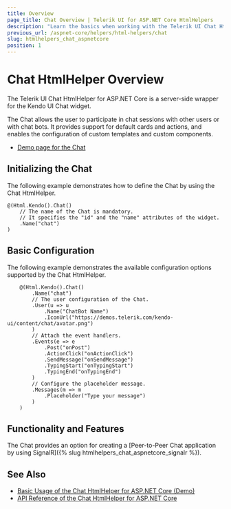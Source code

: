 ```yaml
---
title: Overview
page_title: Chat Overview | Telerik UI for ASP.NET Core HtmlHelpers
description: "Learn the basics when working with the Telerik UI Chat HtmlHelper for ASP.NET Core (MVC 6 or ASP.NET Core MVC)."
previous_url: /aspnet-core/helpers/html-helpers/chat
slug: htmlhelpers_chat_aspnetcore
position: 1
---
```


# Chat HtmlHelper Overview

The Telerik UI Chat HtmlHelper for ASP.NET Core is a server-side wrapper for the Kendo UI Chat widget.

The Chat allows the user to participate in chat sessions with other users or with chat bots. It provides support for default cards and actions, and enables the configuration of custom templates and custom components.

* [Demo page for the Chat](https://demos.telerik.com/aspnet-core/chat/index)

## Initializing the Chat

The following example demonstrates how to define the Chat by using the Chat HtmlHelper.

    @(Html.Kendo().Chat()
        // The name of the Chat is mandatory.
        // It specifies the "id" and the "name" attributes of the widget.
        .Name("chat")
    )

## Basic Configuration

The following example demonstrates the available configuration options supported by the Chat HtmlHelper.

```
    @(Html.Kendo().Chat()
        .Name("chat")
        // The user configuration of the Chat.
        .User(u => u
            .Name("ChatBot Name")
            .IconUrl("https://demos.telerik.com/kendo-ui/content/chat/avatar.png")
        )
        // Attach the event handlers.
        .Events(e => e
            .Post("onPost")
            .ActionClick("onActionClick")
            .SendMessage("onSendMessage")
            .TypingStart("onTypingStart")
            .TypingEnd("onTypingEnd")
        )
        // Configure the placeholder message.
        .Messages(m => m
            .Placeholder("Type your message")
        )
    )
```

## Functionality and Features

The Chat provides an option for creating a [Peer-to-Peer Chat application by using SignalR]({% slug htmlhelpers_chat_aspnetcore_signalr %}).   

## See Also

* [Basic Usage of the Chat HtmlHelper for ASP.NET Core (Demo)](https://demos.telerik.com/aspnet-core/chat/index)
* [API Reference of the Chat HtmlHelper for ASP.NET Core](/api/chat)
